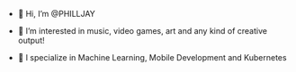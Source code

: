 - 👋 Hi, I’m @PHILLJAY

- 👀 I’m interested in music, video games, art and any kind of creative output!

- 🌱 I specialize in Machine Learning, Mobile Development and Kubernetes



